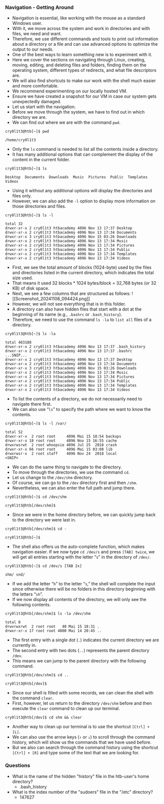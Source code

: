 ### Navigation - Getting Around
- Navigation is essential, like working with the mouse as a standard Windows user.
- With it, we move across the system and work in directories and with files, we need and want. 
- Therefore, we use different commands and tools to print out information about a directory or a file and can use advanced options to optimize the output to our needs.
- One of the best ways to learn something new is to experiment with it. 
- Here we cover the sections on navigating through Linux, creating, moving, editing, and deleting files and folders, finding them on the operating system, different types of redirects, and what file descriptors are. 
- We will also find shortcuts to make our work with the shell much easier and more comfortable. 
- We recommend experimenting on our locally hosted VM. 
- Ensure we have created a snapshot for our VM in case our system gets unexpectedly damaged.
- Let us start with the navigation.
- Before we move through the system, we have to find out in which directory we are. 
- We can find out where we are with the command `pwd`.
```shell-session
cry0l1t3@htb[~]$ pwd

/home/cry0l1t3
```
- Only the `ls` command is needed to list all the contents inside a directory. 
- It has many additional options that can complement the display of the content in the current folder.
```shell-session
cry0l1t3@htb[~]$ ls

Desktop  Documents  Downloads  Music  Pictures  Public  Templates  Videos
```
- Using it without any additional options will display the directories and files only. 
- However, we can also add the `-l` option to display more information on those directories and files.
```shell-session
cry0l1t3@htb[~]$ ls -l

total 32
drwxr-xr-x 2 cry0l1t3 htbacademy 4096 Nov 13 17:37 Desktop
drwxr-xr-x 2 cry0l1t3 htbacademy 4096 Nov 13 17:34 Documents
drwxr-xr-x 3 cry0l1t3 htbacademy 4096 Nov 15 03:26 Downloads
drwxr-xr-x 2 cry0l1t3 htbacademy 4096 Nov 13 17:34 Music
drwxr-xr-x 2 cry0l1t3 htbacademy 4096 Nov 13 17:34 Pictures
drwxr-xr-x 2 cry0l1t3 htbacademy 4096 Nov 13 17:34 Public
drwxr-xr-x 2 cry0l1t3 htbacademy 4096 Nov 13 17:34 Templates
drwxr-xr-x 2 cry0l1t3 htbacademy 4096 Nov 13 17:34 Videos
```
- First, we see the total amount of blocks (1024-byte) used by the files and directories listed in the current directory, which indicates the total size used. 
- That means it used 32 blocks * 1024 bytes/block = 32,768 bytes (or 32 KB) of disk space. 
- Next, we see a few columns that are structured as follows:
![[Screenshot_20241108_094424.png]]
- However, we will not see everything that is in this folder. 
- A directory can also have hidden files that start with a dot at the beginning of its name (e.g., `.bashrc` or `.bash_history`). 
- Therefore, we need to use the command `ls -la` to `list all` files of a directory.
```shell-session
cry0l1t3@htb[~]$ ls -la

total 403188
drwxr-xr-x 2 cry0l1t3 htbacademy 4096 Nov 13 17:37 .bash_history
drwxr-xr-x 2 cry0l1t3 htbacademy 4096 Nov 13 17:37 .bashrc
...SNIP...
drwxr-xr-x 2 cry0l1t3 htbacademy 4096 Nov 13 17:37 Desktop
drwxr-xr-x 2 cry0l1t3 htbacademy 4096 Nov 13 17:34 Documents
drwxr-xr-x 3 cry0l1t3 htbacademy 4096 Nov 15 03:26 Downloads
drwxr-xr-x 2 cry0l1t3 htbacademy 4096 Nov 13 17:34 Music
drwxr-xr-x 2 cry0l1t3 htbacademy 4096 Nov 13 17:34 Pictures
drwxr-xr-x 2 cry0l1t3 htbacademy 4096 Nov 13 17:34 Public
drwxr-xr-x 2 cry0l1t3 htbacademy 4096 Nov 13 17:34 Templates
drwxr-xr-x 2 cry0l1t3 htbacademy 4096 Nov 13 17:34 Videos
```
- To list the contents of a directory, we do not necessarily need to navigate there first. 
- We can also use “`ls`” to specify the path where we want to know the contents.
```shell-session
cry0l1t3@htb[~]$ ls -l /var/

total 52
drwxr-xr-x  2 root root     4096 Mai 15 18:54 backups
drwxr-xr-x 18 root root     4096 Nov 15 16:55 cache
drwxrwsrwt  2 root whoopsie 4096 Jul 25  2018 crash
drwxr-xr-x 66 root root     4096 Mai 15 03:08 lib
drwxrwsr-x  2 root staff    4096 Nov 24  2018 local
<SNIP>
```
- We can do the same thing to navigate to the directory. 
- To move through the directories, we use the command `cd`. 
- Let us change to the `/dev/shm` directory. 
- Of course, we can go to the `/dev` directory first and then `/shm`. 
- Nevertheless, we can also enter the full path and jump there.
```shell-session
cry0l1t3@htb[~]$ cd /dev/shm

cry0l1t3@htb[/dev/shm]$
```
- Since we were in the home directory before, we can quickly jump back to the directory we were last in.
```shell-session
cry0l1t3@htb[/dev/shm]$ cd -

cry0l1t3@htb[~]$
```
- The shell also offers us the auto-complete function, which makes navigation easier. If we now type `cd /dev/s` and press `[TAB] twice`, we will get all entries starting with the letter “`s`” in the directory of `/dev/`.
```shell-session
cry0l1t3@htb[~]$ cd /dev/s [TAB 2x]

shm/ snd/
```
- If we add the letter “`h`” to the letter “`s`,” the shell will complete the input since otherwise there will be no folders in this directory beginning with the letters “`sh`”. 
- If we now display all contents of the directory, we will only see the following contents.
```shell-session
cry0l1t3@htb[/dev/shm]$ ls -la /dev/shm

total 0
drwxrwxrwt  2 root root   40 Mai 15 18:31 .
drwxr-xr-x 17 root root 4000 Mai 14 20:45 ..
```
- The first entry with a single dot (`.`) indicates the current directory we are currently in. 
- The second entry with two dots (`..`) represents the parent directory `/dev`. 
- This means we can jump to the parent directory with the following command.
```shell-session
cry0l1t3@htb[/dev/shm]$ cd ..

cry0l1t3@htb[/dev]$
```
- Since our shell is filled with some records, we can clean the shell with the command `clear`. 
- First, however, let us return to the directory `/dev/shm` before and then execute the `clear` command to clean up our terminal.
```shell-session
cry0l1t3@htb[/dev]$ cd shm && clear
```
- Another way to clean up our terminal is to use the shortcut `[Ctrl] + [L]`. 
- We can also use the arrow keys (`↑` or `↓`) to scroll through the command history, which will show us the commands that we have used before. 
- But we also can search through the command history using the shortcut `[Ctrl] + [R]` and type some of the text that we are looking for.



### Questions
- What is the name of the hidden "history" file in the htb-user's home directory?
	- .bash_history
- What is the index number of the "sudoers" file in the "/etc" directory?
	- 147627